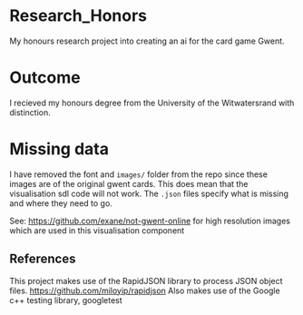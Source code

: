 # Research_Honors
My honours research project into creating an ai for the card game Gwent.

# Outcome
I recieved my honours degree from the University of the Witwatersrand with distinction. 

# Missing data
I have removed the font and `images/` folder from the repo since these images are of the original gwent cards.
This does mean that the visualisation sdl code will not work. The `.json` files specify what is missing and where they need to go.

See: https://github.com/exane/not-gwent-online for high resolution images which are used in this visualisation component

## References
This project makes use of the RapidJSON library to process JSON object files. https://github.com/miloyip/rapidjson
Also makes use of the Google c++ testing library, googletest

